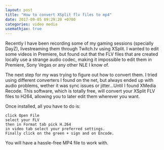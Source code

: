 ```yaml
---
layout: post
title: "How to convert XSplit flv files to mp4"
date: 2017-09-05 09:29:20 +0700
categories: video media
usemathjax: true
---
```


Recently I have been recording some of my gaming sessions (specially DayZ), livestreaming them through Twitch.tv using XSplit. I wanted to edit some videos in Premiere, but found out that the FLV files that are created locally use a strange audio codec, making it impossible to edit them in Premiere, Sony Vegas or any other NLE I know of.

The next step for my was trying to figure out how to convert them. I tried using different converters I found on the net, but always ended up with audio problems, wether it was sync issues or jitter…Until I found XMedia Recode. This software, which is totally free, will convert your XSplit FLV files to H264, allowing you to later edit them wherever you want.

Once installed, all you have to do is:

    click Open File
    select your FLV
    then in Format tab pick H.264
    in video tab select your preferred settings.
    Finally click on the green + sign and on Encode.

You will have a hassle-free MP4 file to work with.
